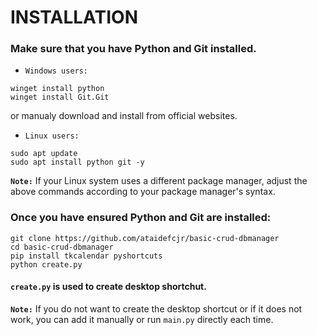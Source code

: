 # ****INSTALLATION****
### Make sure that you have Python and Git installed.
* `Windows users:` 
```
winget install python
winget install Git.Git
```
or manualy download and install from official websites.
* `Linux users:` 
```
sudo apt update
sudo apt install python git -y
```
**`Note:`** If your Linux system uses a different package manager, adjust the above commands according to your package manager's syntax.

### Once you have ensured Python and Git are installed:
```
git clone https://github.com/ataidefcjr/basic-crud-dbmanager
cd basic-crud-dbmanager
pip install tkcalendar pyshortcuts
python create.py
```
#### `create.py` is used to create desktop shortchut.
**`Note:`** If you do not want to create the desktop shortcut or if it does not work, you can add it manually or run `main.py` directly each time.
